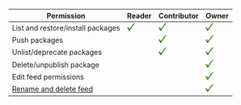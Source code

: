 

| Permission | Reader | Contributor | Owner |
| ---------- | ------ | ----------- | ----- |
| List and restore/install packages             | ![checkmark](media/checkmark.png) | ![checkmark](media/checkmark.png) | ![checkmark](media/checkmark.png) |
| Push packages                                 |          | ![checkmark](media/checkmark.png)| ![checkmark](media/checkmark.png) |
| Unlist/deprecate packages                     |          | ![checkmark](media/checkmark.png) | ![checkmark](media/checkmark.png) |
| Delete/unpublish package                      |          |          | ![checkmark](media/checkmark.png) |
| Edit feed permissions                         |          |          | ![checkmark](media/checkmark.png) | 
| [Rename and delete feed](/azure/devops/artifacts/feeds/edit-feed)        |          |          | ![checkmark](media/checkmark.png) |
